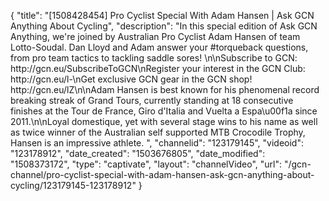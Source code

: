 {
    "title": "[1508428454] Pro Cyclist Special With Adam Hansen | Ask GCN Anything About Cycling",
    "description": "In this special edition of Ask GCN Anything, we're joined by Australian Pro Cyclist Adam Hansen of team Lotto-Soudal. Dan Lloyd and Adam answer your #torqueback questions, from pro team tactics to tackling saddle sores! \n\nSubscribe to GCN: http:\/\/gcn.eu\/SubscribeToGCN\nRegister your interest in the GCN Club: http:\/\/gcn.eu\/l-\nGet exclusive GCN gear in the GCN shop! http:\/\/gcn.eu\/lZ\n\nAdam Hansen is best known for his phenomenal record breaking streak of Grand Tours, currently standing at 18 consecutive finishes at the Tour de France, Giro d'Italia and Vuelta a Espa\u00f1a since 2011.\n\nLoyal domestique, yet with several stage wins to his name as well as twice winner of the Australian self supported MTB Crocodile Trophy, Hansen is an impressive athlete. ",
    "channelid": "123179145",
    "videoid": "123178912",
    "date_created": "1503676805",
    "date_modified": "1508373172",
    "type": "captivate",
    "layout": "channelVideo",
    "url": "\/gcn-channel\/pro-cyclist-special-with-adam-hansen-ask-gcn-anything-about-cycling\/123179145-123178912"
}